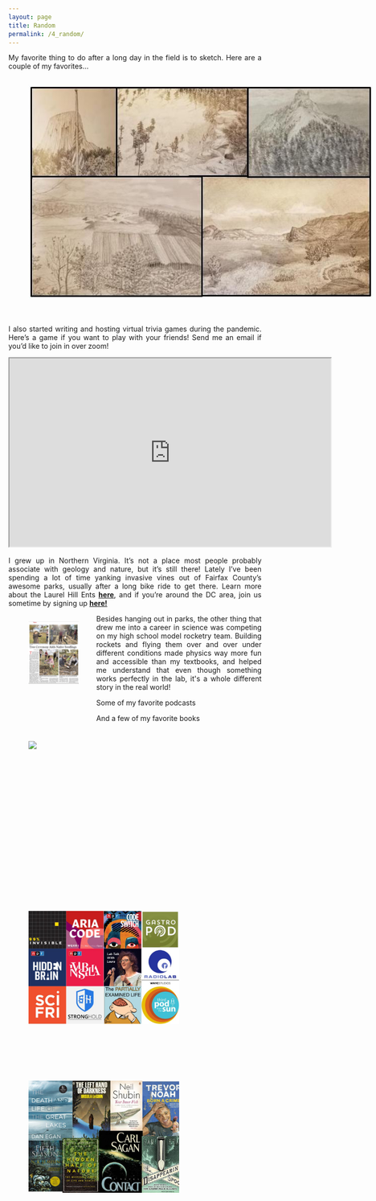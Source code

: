 ```yaml
---
layout: page
title: Random
permalink: /4_random/
---
```


<html>
<head>
<style>
</style>
</head>
<body>
	
<p style="text-align:justify">My favorite thing to do after a long day in the field is to sketch. Here are a couple of my favorites...
	<figure alt="Landscape sketches" style="width:740px;height:454px;margin-right:15px;float:left;padding-right:20px;padding-bottom:10px">
		<img src="/assets/images/sketches1.jpg">
	</figure>
</p>

<p style="text-align:justify">I also started writing and hosting virtual trivia games during the pandemic. Here’s a game if you want to play with your friends! Send me an email if you’d like to join in over zoom!
</p>

<iframe src="https://docs.google.com/presentation/d/e/2PACX-1vTHGyKSxB9XC4LGG_B-6wh3dcJGoCjlhCBCPYgAu1wmq0i5RJzpleQ3O3KwwC5qdw/embed?start=false&loop=false&delayms=30000" frameborder="10" width="640" height="375" allowfullscreen="true" mozallowfullscreen="true" webkitallowfullscreen="true"></iframe>

<p style="text-align:justify">I grew up in Northern Virginia. It’s not a place most people probably associate with geology and nature, but it’s still there! Lately I’ve been spending a lot of time yanking invasive vines out of Fairfax County’s awesome parks, usually after a long bike ride to get there. Learn more about the Laurel Hill Ents <a href=" https://www.facebook.com/groups/1415629728581667/?multi_permalinks=2453075341503762%2C2452678244876805%2C2452677984876831%2C2452674938210469%2C2452151731596123&notif_id=1636496366029850&notif_t=group_activity&ref=notif"><b>here</b></a>, and if you’re around the DC area, join us sometime by signing up <a href=" https://www.fairfaxcounty.gov/parks/laurel-hill-volunteer-team"><b>here!</b></a>
	<figure alt="Newspaper" style="width:100px;height:200px;margin-right:15px;float:left;padding-right:20px;padding-bottom:10px">
		<img src="/assets/images/laurelhill.jpeg">
	</figure>
</p>

<p style="text-align:justify">Besides hanging out in parks, the other thing that drew me into a career in science was competing on my high school model rocketry team. Building rockets and flying them over and over under different conditions made physics way more fun and accessible than my textbooks, and helped me understand that even though something works perfectly in the lab, it's a whole different story in the real world!
	<figure alt="Rocketry team" style="width:340px;height:300px;margin-right:15px;float:left;padding-right:20px;padding-bottom:10px">
		<img src="/assets/images/SLI.JPG">
	</figure>
</p>

<p style="text-align:justify">Some of my favorite podcasts
	<figure alt="Grid of podcasts" style="width:300px;height:300px;margin-right:15px;float:left;padding-right:20px;padding-bottom:10px">
		<img src="/assets/images/podcasts.jpg">
	</figure>
</p>

<p style="text-align:justify">And a few of my favorite books
	<figure alt="Grid of books" style="width:300px;height:300px;margin-right:15px;float:left;padding-right:20px;padding-bottom:10px">
		<img src="/assets/images/books.jpg">
	</figure>
</p>
	
</body>
</html>
